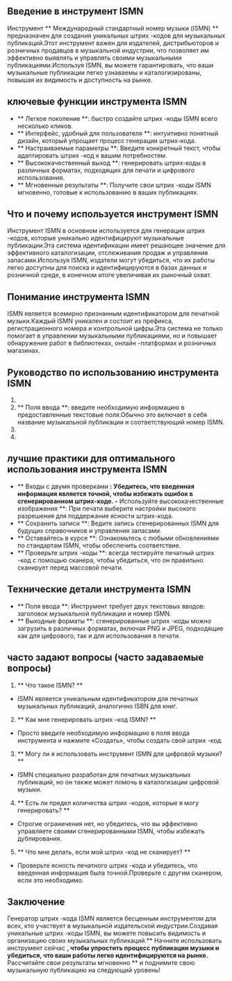 ## Введение в инструмент ISMN

Инструмент ** Международный стандартный номер музыки (ISMN) ** предназначен для создания уникальных штрих -кодов для музыкальных публикаций.Этот инструмент важен для издателей, дистрибьюторов и розничных продавцов в музыкальной индустрии, что позволяет им эффективно выявлять и управлять своими музыкальными публикациями.Используя ISMN, вы можете гарантировать, что ваши музыкальные публикации легко узнаваемы и каталогизированы, повышая их видимость и доступность на рынке.

## ключевые функции инструмента ISMN

- ** Легкое поколение **: быстро создайте штрих -коды ISMN всего несколько кликов.
- ** Интерфейс, удобный для пользователя **: интуитивно понятный дизайн, который упрощает процесс генерации штрих-кода.
- ** Настраиваемые параметры **: Введите конкретный текст, чтобы адаптировать штрих -код к вашим потребностям.
- ** Высококачественный выход **: генерировать штрих-коды в различных форматах, подходящих для печати и цифрового использования.
- ** Мгновенные результаты **: Получите свои штрих -коды ISMN мгновенно, готовые к использованию в ваших публикациях.

## Что и почему используется инструмент ISMN

Инструмент ISMN в основном используется для генерации штрих -кодов, которые уникально идентифицируют музыкальные публикации.Эта система идентификации имеет решающее значение для эффективного каталогизации, отслеживания продаж и управления запасами.Используя ISMN, издатели могут убедиться, что их работы легко доступны для поиска и идентифицируются в базах данных и розничной среде, в конечном итоге увеличивая их рыночный охват.

## Понимание инструмента ISMN

ISMN является всемирно признанным идентификатором для печатной музыки.Каждый ISMN уникален и состоит из префикса, регистрационного номера и контрольной цифры.Эта система не только помогает в управлении музыкальными публикациями, но и повышает обнаружение работ в библиотеках, онлайн -платформах и розничных магазинах.

## Руководство по использованию инструмента ISMN

1.
2. ** Поля ввода **: введите необходимую информацию в предоставленные текстовые поля.Обычно это включает в себя название музыкальной публикации и соответствующий номер ISMN.
3.
4.

## лучшие практики для оптимального использования инструмента ISMN

- ** Входы с двумя проверками **: Убедитесь, что введенная информация является точной, чтобы избежать ошибок в сгенерированном штрих-коде.
-** Используйте высококачественные изображения **: При печати выберите настройки высокого разрешения для поддержания ясности штрих-кода.
- ** Сохранить записи **: Ведите запись сгенерированных ISMN для будущих справочников и управления запасами.
- ** Оставайтесь в курсе **: Ознакомьтесь с любыми обновлениями по стандартам ISMN, чтобы обеспечить соответствие.
- ** Проверьте штрих -коды **: всегда тестируйте печатный штрих -код с помощью сканера, чтобы убедиться, что он правильно сканирует перед массовой печати.

## Технические детали инструмента ISMN

- ** Поля ввода **: Инструмент требует двух текстовых вводов: заголовок музыкальной публикации и номер ISMN.
- ** Выходные форматы **: сгенерированные штрих -коды можно загрузить в различных форматах, включая PNG и JPEG, подходящие как для цифрового, так и для использования в печати.

## часто задают вопросы (часто задаваемые вопросы)

1. ** Что такое ISMN? **
- ISMN является уникальным идентификатором для печатных музыкальных публикаций, аналогично ISBN для книг.

2. ** Как мне генерировать штрих -код ISMN? **
- Просто введите необходимую информацию в поля ввода инструмента и нажмите «Создать», чтобы создать свой штрих -код.

3. ** Могу ли я использовать инструмент ISMN для цифровой музыки? **
- ISMN специально разработан для печатных музыкальных публикаций, но он также может помочь в каталогизации цифровой музыки.

4. ** Есть ли предел количества штрих -кодов, которые я могу генерировать? **
- Строгие ограничения нет, но убедитесь, что вы эффективно управляете своими сгенерированными ISMN, чтобы избежать дублирования.

5. ** Что мне делать, если мой штрих -код не сканирует? **
- Проверьте ясность печатного штрих -кода и убедитесь, что введенная информация была точной.Проверьте с другим сканером, если это необходимо.

## Заключение

Генератор штрих -кода ISMN является бесценным инструментом для всех, кто участвует в музыкальной издательской индустрии.Создавая уникальные штрих -коды ISMN, вы можете повысить видимость и организацию своих музыкальных публикаций.** Начните использовать инструмент сейчас **, чтобы упростить процесс публикации музыки и убедиться, что ваши работы легко идентифицируются на рынке.** Рассчитайте свои результаты мгновенно ** и поднимите свою музыкальную публикацию на следующий уровень!